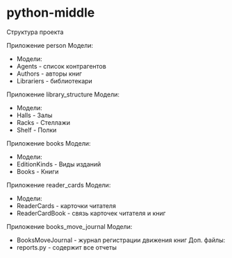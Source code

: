 # python-middle
Структура проекта

Приложение person
 Модели: 
 - Модели: 
  - Agents - список контрагентов
  - Authors - авторы книг
  - Librariers - библиотекари
 
Приложение library_structure
 Модели:
 - Модели:
  - Halls - Залы
  - Racks - Стеллажи
  - Shelf - Полки
 
Приложение books
 Модели:
 - Модели:
  - EditionKinds - Виды изданий
  - Books - Книги
  
Приложение reader_cards
 Модели:
 - Модели:
  - ReaderCards - карточки читателя
  - ReaderCardBook - связь карточек читателя и книг
  
Приложение books_move_journal
 Модели:
  - BooksMoveJournal - журнал регистрации движения книг
 Доп. файлы:
  - reports.py - содержит все отчеты
